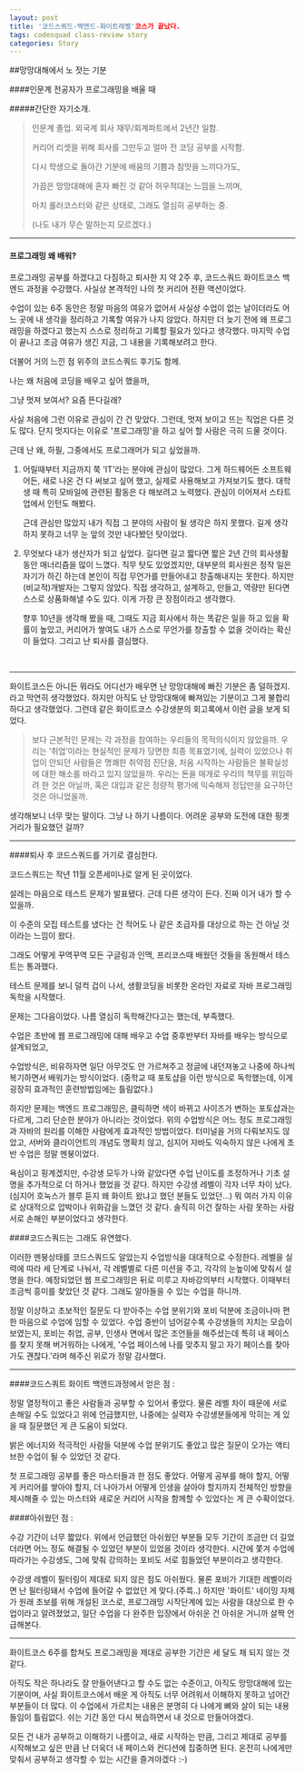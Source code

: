 ```yaml
---
layout: post
title: '코드스쿼드-백엔드-화이트레벨'코스가 끝났다.
tags: codesquad class-review story
categories: Story
---
```


##망망대해에서 노 젓는 기분

####인문계 전공자가 프로그래밍을 배울 때

#####간단한 자기소개.

> 인문계 졸업. 외국계 회사 재무/회계파트에서 2년간 일함. 
>
> 커리어 리셋을 위해 회사를 그만두고 얼마 전 코딩 공부를 시작함.
>
> 다시 학생으로 돌아간 기분에 배움의 기쁨과 참맛을 느끼다가도, 
>
> 가끔은 망망대해에 혼자 빠진 것 같아 허우적대는 느낌을 느끼며,
>
> 마치 롤러코스터와 같은 상태로, 그래도 열심히 공부하는 중. 
>
> (나도 내가 무슨 말하는지 모르겠다.)



***

#### 프로그래밍 왜 배워?

프로그래밍 공부를 하겠다고 다짐하고 퇴사한 지 약 2주 후, 코드스쿼드 화이트코스 백엔드 과정을 수강했다. 사실상 본격적인 나의 첫 커리어 전환 액션이었다. 

수업이 있는 6주 동안은 정말 마음의 여유가 없어서 사실상 수업이 없는 날이더라도 어느 곳에 내 생각을 정리하고 기록할 여유가 나지 않았다. 하지만 더 늦기 전에 왜 프로그래밍을 하겠다고 했는지 스스로 정리하고 기록할 필요가 있다고 생각했다. 마지막 수업이 끝나고 조금 여유가 생긴 지금, 그 내용을 기록해보려고 한다. 

더불어 거의 느낀 점 위주의 코드스쿼드 후기도 함께.





나는 왜 처음에 코딩을 배우고 싶어 했을까,

그냥 멋져 보여서? 요즘 뜬다길래? 

사실 처음에 그런 이유로 관심이 간 건 맞았다. 그런데, 멋져 보이고 뜨는 직업은 다른 것도 많다. 단지 멋지다는 이유로 '프로그래밍'을 하고 싶어 할 사람은 극히 드물 것이다. 

근데 난 왜, 하필, 그중에서도 프로그래머가 되고 싶었을까. 

1. 어릴때부터 지금까지 쭉 'IT'라는 분야에 관심이 많았다. 그게 하드웨어든 소프트웨어든, 새로 나온 건 다 써보고 싶어 했고, 실제로 사용해보고 가져보기도 했다. 대학생 때 특히 모바일에 관련된 활동은 다 해보려고 노력했다. 관심이 이어져서 스타트업에서 인턴도 해봤다.

   근데 관심만 많았지 내가 직접 그 분야의 사람이 될 생각은 하지 못했다. 길게 생각하지 못하고 너무 눈 앞의 것만 내다봤던 탓이었다.

2. 무엇보다 내가 생산자가 되고 싶었다. 길다면 길고 짧다면 짧은 2년 간의 회사생활 동안 매너리즘을 많이 느꼈다. 직무 탓도 있었겠지만, 대부분의 회사원은 정작 일은 자기가 하긴 하는데 본인이 직접 무언가를 만들어내고 창출해내지는 못한다. 하지만 (비교적)개발자는 그렇지 않았다. 직접 생각하고, 설계하고, 만들고, 역량만 된다면 스스로 상품화해낼 수도 있다. 이게 가장 큰 장점이라고 생각했다.

   향후 10년을 생각해 봤을 때, 그때도 지금 회사에서 하는 똑같은 일을 하고 있을 확률이 높았고, 커리어가 쌓여도 내가 스스로 무언가를 창출할 수 없을 것이라는 확신이 들었다. 그리고 난 퇴사를 결심했다.

   ​

------



화이트코스든 아니든 뭐라도 어디선가 배우면 난 망망대해에 빠진 기분은 좀 덜하겠지.라고 막연히 생각했었다. 하지만 아직도 난 망망대해에 빠져있는 기분이고 그게 불합리하다고 생각했었다. 그런데 같은 화이트코스 수강생분의 회고록에서 이런 글을 보게 되었다. 

> 보다 근본적인 문제는 각 과정을 참여하는 우리들의 목적의식이지 않았을까. 우리는 ‘취업’이라는 현실적인 문제가 당면한 최종 목표였기에, 실력이 있었으나 취업이 안되던 사람들은 명쾌한 취약점 진단을, 처음 시작하는 사람들은 불확실성에 대한 해소를 바라고 있지 않았을까. 
> 우리는 돈을 매개로 우리의 책무를 위임하려 한 것은 아닐까, 혹은 대입과 같은 정량적 평가에 익숙해져 정답만을 요구하던 것은 아니었을까. 

생각해보니 너무 맞는 말이다. 그냥 나 하기 나름이다. 어려운 공부와 도전에 대한 핑곗거리가 필요했던 걸까? 



------

####퇴사 후 코드스쿼드를 가기로 결심한다. 

코드스쿼드는 작년 11월 오픈세미나로 알게 된 곳이었다.

설레는 마음으로 테스트 문제가 발표됐다. 근데 다른 생각이 든다. 진짜 이거 내가 할 수 있을까.

이 수준의 모집 테스트를 냈다는 건 적어도 나 같은 초급자를 대상으로 하는 건 아닐 것이라는 느낌이 왔다. 

그래도 어떻게 꾸역꾸역 모든 구글링과 인맥, 프리코스때 배웠던 것들을 동원해서 테스트는 통과했다. 

테스트 문제를 보니 덜컥 겁이 나서, 생활코딩을 비롯한 온라인 자료로 자바 프로그래밍 독학을 시작했다.

문제는 그다음이었다. 나름 열심히 독학해간다고는 했는데, 부족했다.



수업은 초반에 웹 프로그래밍에 대해 배우고 수업 중후반부터 자바를 배우는 방식으로 설계되었고,

수업방식은, 비유하자면 일단 아무것도 안 가르쳐주고 정글에 내던져놓고 나중에 하나씩 복기하면서 배워가는 방식이었다. (중학교 때 포토샵을 이런 방식으로 독학했는데, 이게 굉장히 효과적인 훈련방법임에는 틀림없다.)

하지만 문제는 백엔드 프로그래밍은, 클릭하면 색이 바뀌고 사이즈가 변하는 포토샵과는 다르게, 그리 단순한 분야가 아니라는 것이었다. 위의 수업방식은 어느 정도 프로그래밍과 자바의 원리를 이해한 사람에게 효과적인 방법이었다. 터미널을 거의 다뤄보지도 않았고, 서버와 클라이언트의 개념도 명확치 않고, 심지어 자바도 익숙하지 않은 나에게 초반 수업은 정말 멘붕이었다. 

욕심이고 핑계겠지만, 수강생 모두가 나와 같았다면 수업 난이도를 조정하거나 기초 설명을 추가적으로 더 하거나 했었을 것 같다. 하지만 수강생 레벨이 각자 너무 차이 났다. (심지어 호눅스가 블루 듣지 왜 화이트 왔냐고 했던 분들도 있었던...) 뭐 여러 가지 이유로 상대적으로 압박이나 위화감을 느꼈던 것 같다. 솔직히 이건 잘하는 사람 못하는 사람 서로 손해인 부분이었다고 생각한다.



####코드스쿼드는 그래도 유연했다.

이러한 멘붕상태를 코드스쿼드도 알았는지 수업방식을 대대적으로 수정한다. 레벨을 실력에 따라 세 단계로 나눠서, 각 레벨별로 다른 미션을 주고, 각각의 눈높이에 맞춰서 설명을 한다. 예정되었던 웹 프로그래밍은 뒤로 미루고 자바강의부터 시작했다. 이때부터 조금씩 흥미를 찾았던 것 같다. 그래도 알아들을 수 있는 수업을 하니까. 

정말 이상하고 초보적인 질문도 다 받아주는 수업 분위기와 포비 덕분에 조금이나마 편한 마음으로 수업에 임할 수 있었다. 수업 중반이 넘어갈수록 수강생들의 지치는 모습이 보였는지, 포비는 취업, 공부, 인생사 면에서 많은 조언들을 해주셨는데 특히 내 페이스를 찾지 못해 버거워하는 나에게, '수업 페이스에 나를 맞추지 말고 자기 페이스를 찾아가도 괜찮다.'라며 해주신 위로가 정말 감사했다.



------



####코드스쿼트 화이트 백엔드과정에서 얻은 점 :

정말 열정적이고 좋은 사람들과 공부할 수 있어서 좋았다. 물론 레벨 차이 때문에 서로 손해일 수도 있었다고 위에 언급했지만, 나중에는 실력자 수강생분들에게 막히는 게 있을 때 질문했던 게 큰 도움이 되었다. 

밝은 에너지와 적극적인 사람들 덕분에 수업 분위기도 좋았고 많은 질문이 오가는 액티브한 수업이 될 수 있었던 것 같다.

첫 프로그래밍 공부를 좋은 마스터들과 한 점도 좋았다. 어떻게 공부를 해야 할지, 어떻게 커리어를 쌓아야 할지, 더 나아가서 어떻게 인생을 살아야 할지까지 전체적인 방향을 제시해줄 수 있는 마스터와 새로운 커리어 시작을 함께할 수 있었다는 게 큰 수확이었다. 



####아쉬웠던 점 :

수강 기간이 너무 짧았다. 위에서 언급했던 아쉬웠던 부분들 모두 기간이 조금만 더 길었더라면 어느 정도 해결될 수 있었던 부분이 있었을 것이라 생각한다. 시간에 쫓겨 수업에 따라가는 수강생도, 그에 맞춰 강의하는 포비도 서로 힘들었던 부분이라고 생각한다.

수강생 레벨이 필터링이 제대로 되지 않은 점도 아쉬웠다. 물론 포비가 기대한 레벨이라면 난 필터링돼서 수업에 들어갈 수 없었던 게 맞다.(주륵..) 하지만 '화이트' 네이밍 자체가 원래 초보를 위해 개설된 코스로, 프로그래밍 시작단계에 있는 사람을 대상으로 한 수업이라고 알려졌었고, 일단 수업을 다 완주한 입장에서 아쉬운 건 아쉬운 거니까 살짝 언급해본다.

  

------





화이트코스 6주를 합쳐도 프로그래밍을 제대로 공부한 기간은 세 달도 채 되지 않는 것 같다. 

아직도 작은 하나라도 잘 만들어낸다고 할 수도 없는 수준이고, 아직도 망망대해에 있는 기분이며, 사실 화이트코스에서 배운 게 아직도 너무 어려워서 이해하지 못하고 넘어간 부분들이 더 많다. 이 수업에서 가르치는 내용은 분명히 다 나에게 뼈와 살이 되는 내용들임이 틀림없다. 쉬는 기간 동안 다시 복습하면서 내 것으로 만들어야겠다. 

모든 건 내가 공부하고 이해하기 나름이고, 새로 시작하는 만큼, 그리고 제대로 공부를 시작해보고 싶은 만큼 난 더욱더 내 페이스와 컨디션에 집중하면 된다. 온전히 나에게만 맞춰서 공부하고 생각할 수 있는 시간을 즐겨야겠다 :-)





